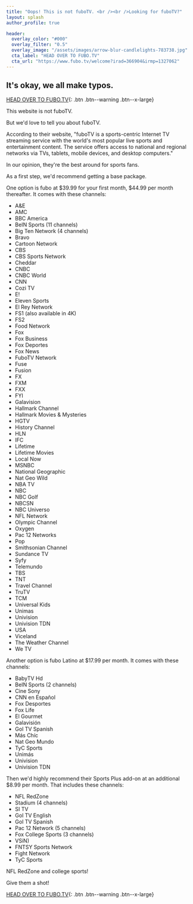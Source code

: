 ```yaml
---
title: "Oops! This is not fuboTV. <br /><br />Looking for fuboTV?"
layout: splash
author_profile: true

header:
  overlay_color: "#000"
  overlay_filter: "0.5"
  overlay_image: "/assets/images/arrow-blur-candlelights-783738.jpg"
  cta_label: "HEAD OVER TO FUBO.TV"
  cta_url: "https://www.fubo.tv/welcome?irad=366904&irmp=1327062"
---
```


## It's okay, we all make typos.

[HEAD OVER TO FUBO.TV](https://www.fubo.tv/welcome?irad=366904&irmp=1327062){: .btn .btn--warning .btn--x-large}

This website is not fuboTV.

But we'd love to tell you about fuboTV.

According to their website, "fuboTV is a sports-centric Internet TV streaming service with the world's most popular live sports and entertainment content. The service offers access to national and regional networks via TVs, tablets, mobile devices, and desktop computers."

In our opinion, they're the best around for sports fans.

As a first step, we'd recommend getting a base package.

One option is fubo at $39.99 for your first month, $44.99 per month thereafter. It comes with these channels:

* A&E
* AMC
* BBC America
* BeIN Sports (11 channels)
* Big Ten Network (4 channels)
* Bravo
* Cartoon Network
* CBS
* CBS Sports Network
* Cheddar
* CNBC
* CNBC World
* CNN
* Cozi TV
* E!
* Eleven Sports
* El Rey Network
* FS1 (also available in 4K)
* FS2
* Food Network
* Fox
* Fox Business
* Fox Deportes
* Fox News
* FuboTV Network
* Fuse
* Fusion
* FX
* FXM
* FXX
* FYI
* Galavision
* Hallmark Channel
* Hallmark Movies & Mysteries
* HGTV
* History Channel
* HLN
* IFC
* Lifetime
* Lifetime Movies
* Local Now
* MSNBC
* National Geographic
* Nat Geo Wild
* NBA TV
* NBC
* NBC Golf
* NBCSN
* NBC Universo
* NFL Network
* Olympic Channel
* Oxygen
* Pac 12 Networks
* Pop
* Smithsonian Channel
* Sundance TV
* Syfy
* Telemundo
* TBS
* TNT
* Travel Channel
* TruTV
* TCM
* Universal Kids
* Unimas
* Univision
* Univision TDN
* USA
* Viceland
* The Weather Channel
* We TV

Another option is fubo Latino at $17.99 per month. It comes with these channels:

* BabyTV Hd
* BeIN Sports (2 channels)
* Cine Sony
* CNN en Español
* Fox Desportes
* Fox Life
* El Gourmet
* Galavisión
* Gol TV Spanish
* Más Chíc
* Nat Geo Mundo
* TyC Sports
* Unimás
* Univision
* Univision TDN

Then we'd highly recommend their Sports Plus add-on at an additional $8.99 per month. That includes these channels:

* NFL RedZone
* Stadium (4 channels)
* SI TV
* Gol TV English
* Gol TV Spanish
* Pac 12 Network (5 channels)
* Fox College Sports (3 channels)
* VSiN)
* FNTSY Sports Network
* Fight Network
* TyC Sports

NFL RedZone and college sports!

Give them a shot!

[HEAD OVER TO FUBO.TV](https://www.fubo.tv/welcome?irad=366904&irmp=1327062){: .btn .btn--warning .btn--x-large}
